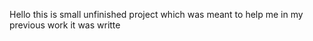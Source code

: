 Hello this is small unfinished project which was meant to help me in my previous work it was writte
